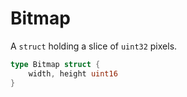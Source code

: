 # Bitmap

A `struct` holding a slice of `uint32` pixels.


```go
type Bitmap struct {
	width, height uint16
}
```